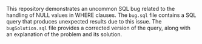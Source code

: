 This repository demonstrates an uncommon SQL bug related to the handling of NULL values in WHERE clauses. The `bug.sql` file contains a SQL query that produces unexpected results due to this issue. The `bugSolution.sql` file provides a corrected version of the query, along with an explanation of the problem and its solution.